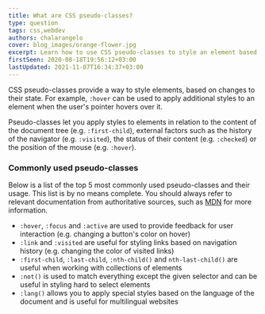 ```yaml
---
title: What are CSS pseudo-classes?
type: question
tags: css,webdev
authors: chalarangelo
cover: blog_images/orange-flower.jpg
excerpt: Learn how to use CSS pseudo-classes to style an element based on changes to its state.
firstSeen: 2020-08-18T19:56:12+03:00
lastUpdated: 2021-11-07T16:34:37+03:00
---
```


CSS pseudo-classes provide a way to style elements, based on changes to their state. For example, `:hover` can be used to apply additional styles to an element when the user's pointer hovers over it.

Pseudo-classes let you apply styles to elements in relation to the content of the document tree (e.g. `:first-child`), external factors such as the history of the navigator (e.g. `:visited`), the status of their content (e.g. `:checked`) or the position of the mouse (e.g. `:hover`).

### Commonly used pseudo-classes

Below is a list of the top 5 most commonly used pseudo-classes and their usage. This list is by no means complete. You should always refer to relevant documentation from authoritative sources, such as [MDN](https://developer.mozilla.org/en-US/docs/Web/CSS/Pseudo-classes) for more information.

- `:hover`, `:focus` and `:active` are used to provide feedback for user interaction (e.g. changing a button's color on hover)
- `:link` and `:visited` are useful for styling links based on navigation history (e.g. changing the color of visited links)
- `:first-child`, `:last-child`, `:nth-child()` and `nth-last-child()` are useful when working with collections of elements
- `:not()` is used to match everything except the given selector and can be useful in styling hard to select elements
- `:lang()` allows you to apply special styles based on the language of the document and is useful for multilingual websites
